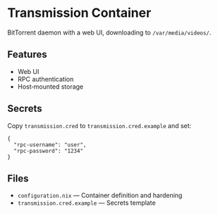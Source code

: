 # Transmission Container

BitTorrent daemon with a web UI, downloading to `/var/media/videos/`.

## Features

- Web UI
- RPC authentication
- Host‑mounted storage

## Secrets

Copy `transmission.cred` to `transmission.cred.example` and set:

```
{
  "rpc-username": "user",
  "rpc-password": "1234"
}
```

## Files

- `configuration.nix` — Container definition and hardening
- `transmission.cred.example` — Secrets template
